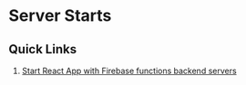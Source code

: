 # Server Starts

## Quick Links

1. [Start React App with Firebase functions backend servers](#react-with-firebase)
